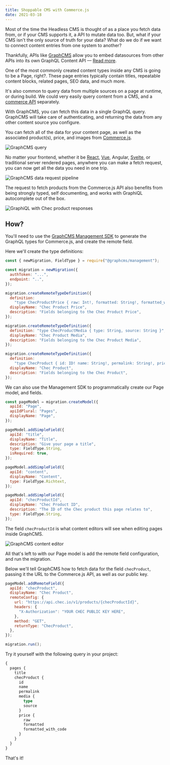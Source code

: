 ```yaml
---
title: Shoppable CMS with Commerce.js
date: 2021-03-18
---
```


Most of the time the Headless CMS is thought of as a place you fetch data from, or if your CMS supports it, a API to mutate data too. But, what if your CMS isn't the only source of truth for your data? What do we do if we want to connect content entries from one system to another?

Thankfully, APIs like [GraphCMS](https://graphcms.com) allow you to embed datasources from other APIs into its own GraphQL Content API — [Read more](https://graphcms.com/blog/introducing-content-federation).

One of the most commonly created content types inside any CMS is going to be a Page, right?. These page entries typically contain titles, repeatable content blocks, related pages, SEO data, and much more.

It's also common to query data from multiple sources on a page at runtime, or during build. We could very easily query content from a CMS, and a [commerce API](https://commercejs.com) separately.

With GraphCMS, you can fetch this data in a single GraphQL query. GraphCMS will take care of authenticating, and returning the data from any other content source you configure.

You can fetch all of the data for your content page, as well as the associated product(s), price, and images from [Commerce.js](https://commercejs.com).

![GraphCMS query](/graphcms-query.png)

No matter your frontend, whether it be [React](https://commercejs.com/frameworks/react-ecommerce/), [Vue](https://commercejs.com/frameworks/vue-ecommerce/), Angular, [Svelte](https://commercejs.com/frameworks/svelte-ecommerce/), or traditional server rendered pages, anywhere you can make a fetch request, you can now get all the data you need in one trip.

![GraphCMS data request pipeline](/graphcms-data-request.png)

The request to fetch products from the Commerce.js API also benefits from being strongly typed, self documenting, and works with GraphiQL autocomplete out of the box.

![GraphiQL with Chec product responses](/graphiql-chec-product.png)

## How?

You'll need to use the [GraphCMS Management SDK](https://github.com/GraphCMS/management-sdk) to generate the GraphQL types for Commerce.js, and create the remote field.

Here we'll create the type definitions:

```js
const { newMigration, FieldType } = require("@graphcms/management");

const migration = newMigration({
  authToken: "...",
  endpoint: "..",
});

migration.createRemoteTypeDefinition({
  definition:
    "type ChecProductPrice { raw: Int!, formatted: String!, formatted_with_symbol: String!, formatted_with_code: String! }",
  displayName: "Chec Product Price",
  description: "Fields belonging to the Chec Product Price",
});

migration.createRemoteTypeDefinition({
  definition: "type ChecProductMedia { type: String, source: String }",
  displayName: "Chec Product Media",
  description: "Fields belonging to the Chec Product Media",
});

migration.createRemoteTypeDefinition({
  definition:
    "type ChecProduct { id: ID! name: String!, permalink: String!, price: ChecProductPrice!, media: ChecProductMedia }",
  displayName: "Chec Product",
  description: "Fields belonging to the Chec Product",
});
```

We can also use the Management SDK to programmatically create our Page model, and fields.

```js
const pageModel = migration.createModel({
  apiId: "Page",
  apiIdPlural: "Pages",
  displayName: "Page",
});

pageModel.addSimpleField({
  apiId: "title",
  displayName: "Title",
  description: "Give your page a title",
  type: FieldType.String,
  isRequired: true,
});

pageModel.addSimpleField({
  apiId: "content",
  displayName: "Content",
  type: FieldType.Richtext,
});

pageModel.addSimpleField({
  apiId: "checProductId",
  displayName: "Chec Product ID",
  description: "The ID of the Chec product this page relates to",
  type: FieldType.String,
});
```

The field `checProductId` is what content editors will see when editing pages inside GraphCMS.

![GraphCMS content editor](/graphcms-edit-chec-product-id.jpg)

All that's left to with our Page model is add the remote field configuration, and run the migration.

Below we'll tell GraphCMS how to fetch data for the field `checProduct`, passing it the URL to the Commerce.js API, as well as our public key.

```js
pageModel.addRemoteField({
  apiId: "checProduct",
  displayName: "Chec Product",
  remoteConfig: {
    url: "https://api.chec.io/v1/products/{checProductId}",
    headers: {
      "X-Authorization": "YOUR CHEC PUBLIC KEY HERE",
    },
    method: "GET",
    returnType: "ChecProduct",
  },
});

migration.run();
```

Try it yourself with the following query in your project:

```graphql
{
  pages {
    title
    checProduct {
      id
      name
      permalink
      media {
        type
        source
      }
      price {
        raw
        formatted
        formatted_with_code
      }
    }
  }
}
```

That's it!
